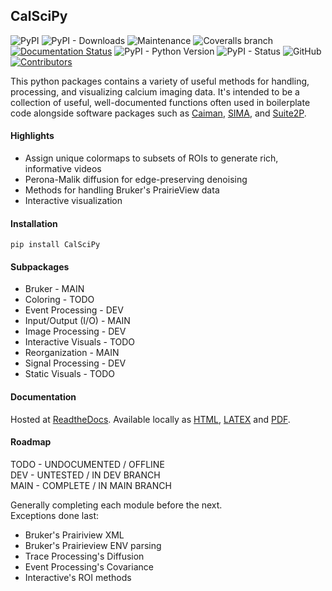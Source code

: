 ## CalSciPy       
<!-- Line 1 Badges... PyPi, Downloads, Maintained, Coverage, Documentation -->
<!-- Line 2 Badges... Python Versions, PyPi Status, License, Contributors-->
![PyPI](https://img.shields.io/pypi/v/CalSciPy)
![PyPI - Downloads](https://img.shields.io/pypi/dm/CalSciPy)
![Maintenance](https://img.shields.io/maintenance/yes/2023)
![Coveralls branch](https://img.shields.io/coverallsCoverage/github/darikoneil/CalSciPy?branch=master)
[![Documentation Status](https://readthedocs.org/projects/CalSciPy/badge/?version=latest)](https://CalSciPy.readthedocs.io/en/latest/?badge=latest)
![PyPI - Python Version](https://img.shields.io/pypi/pyversions/CalSciPy?)
![PyPI - Status](https://img.shields.io/pypi/status/CalSciPy)
![GitHub](https://img.shields.io/github/license/darikoneil/CalSciPy)
[![Contributors](https://img.shields.io/github/contributors-anon/darikoneil/CalSciPy)](https://github.com/darikoneil/CalSciPy/graphs/contributors)


This python packages contains a variety of useful methods for handling, processing, and visualizing calcium imaging data. It's intended to be a collection of useful, well-documented functions often used in boilerplate code alongside software packages such as [Caiman](https://github.com/flatironinstitute/CaImAn), [SIMA](https://github.com/losonczylab/sima), and [Suite2P](https://github.com/MouseLand/suite2p).

#### Highlights
* Assign unique colormaps to subsets of ROIs to generate rich, informative videos
* Perona-Malik diffusion for edge-preserving denoising
* Methods for handling Bruker's PrairieView data
* Interactive visualization

#### Installation
`pip install CalSciPy`

#### Subpackages
* Bruker - MAIN
* Coloring - TODO
* Event Processing - DEV
* Input/Output (I/O) - MAIN
* Image Processing - DEV
* Interactive Visuals - TODO
* Reorganization - MAIN
* Signal Processing - DEV
* Static Visuals - TODO

#### Documentation
Hosted at [ReadtheDocs](https://calscipy.readthedocs.io/en/latest/index.html#).
Available locally as [HTML](https://github.com/darikoneil/CalSciPy/tree/master/docs/build/html), [LATEX](https://github.com/darikoneil/CalSciPy/tree/master/docs/build/latex) and [PDF](https://github.com/darikoneil/CalSciPy/blob/master/docs/build/pdf/calscipy.pdf).

#### Roadmap
TODO - UNDOCUMENTED / OFFLINE     
DEV - UNTESTED / IN DEV BRANCH      
MAIN - COMPLETE /  IN MAIN BRANCH     

Generally completing each module before the next.     
Exceptions done last:       
* Bruker's Prairiview XML
* Bruker's Prairieview ENV parsing
* Trace Processing's Diffusion
* Event Processing's Covariance
* Interactive's ROI methods
